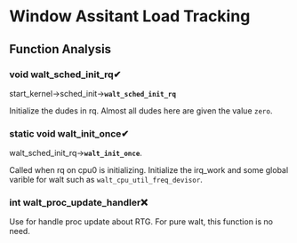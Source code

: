 # **Window Assitant Load Tracking**
## **Function Analysis**
### **void walt_sched_init_rq**✔
start_kernel->sched_init->**`walt_sched_init_rq`**

Initialize the dudes in rq. Almost all dudes here are given the value `zero`.

### **static void walt_init_once**✔
walt_sched_init_rq->**`walt_init_once`**. 

Called when rq on cpu0 is initializing. Initialize the irq_work and some global varible for walt such as `walt_cpu_util_freq_devisor`. 

### **int walt_proc_update_handler**❌
Use for handle proc update about RTG. For pure walt, this function is no need.



